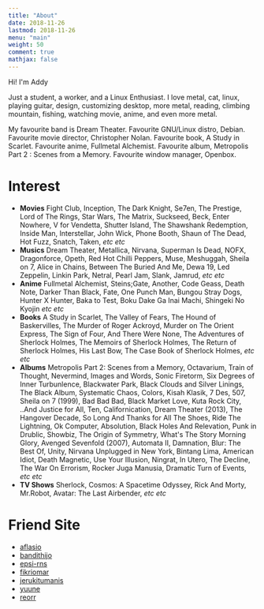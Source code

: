 ```yaml
---
title: "About"
date: 2018-11-26
lastmod: 2018-11-26
menu: "main"
weight: 50
comment: true
mathjax: false
---
```


Hi! I'm Addy

Just a student, a worker, and a Linux Enthusiast.
I love metal, cat, linux, playing guitar, design, customizing desktop, more metal,
reading, climbing mountain, fishing, watching movie, anime, and even more metal.

My favourite band is Dream Theater. Favourite GNU/Linux distro, Debian.
Favourite movie director, Christopher Nolan. Favourite book, A Study in Scarlet.
Favourite anime, Fullmetal Alchemist. Favourite album, Metropolis Part 2 :
Scenes from a Memory. Favourite window manager, Openbox.

# Interest
- **Movies** Fight Club, Inception, The Dark Knight, Se7en, The Prestige,
Lord of The Rings, Star Wars, The Matrix, Suckseed, Beck, Enter Nowhere,
V for Vendetta, Shutter Island, The Shawshank Redemption, Inside Man,
Interstellar, John Wick, Phone Booth, Shaun of The Dead, Hot Fuzz,
Snatch, Taken, *etc* *etc*
- **Musics** Dream Theater, Metallica, Nirvana, Superman Is Dead, NOFX, Dragonforce,
Opeth, Red Hot Chilli Peppers, Muse, Meshuggah, Sheila on 7, Alice in Chains,
Between The Buried And Me, Dewa 19, Led Zeppelin, Linkin Park, Netral, Pearl Jam,
Slank, Jamrud, *etc* *etc*
- **Anime** Fullmetal Alchemist, Steins;Gate, Another, Code Geass, Death Note,
Darker Than Black, Fate, One Punch Man, Bungou Stray Dogs, Hunter X Hunter,
Baka to Test, Boku Dake Ga Inai Machi, Shingeki No Kyojin *etc* *etc*
- **Books** A Study in Scarlet, The Valley of Fears, The Hound of Baskervilles,
The Murder of Roger Ackroyd, Murder on The Orient Express, The Sign of Four,
And There Were None, The Adventures of Sherlock Holmes, The Memoirs of Sherlock Holmes,
The Return of Sherlock Holmes, His Last Bow, The Case Book of Sherlock Holmes,
*etc* *etc*
- **Albums** Metropolis Part 2: Scenes from a Memory, Octavarium, Train of Thought,
Nevermind, Images and Words, Sonic Firetorm, Six Degrees of Inner Turbunlence, Blackwater Park,
Black Clouds and Silver Linings, The Black Album, Systematic Chaos, Colors,
Kisah Klasik, 7 Des, 507, Sheila on 7 (1999), Bad Bad Bad, Black Market Love, Kuta Rock City,
..And Justice for All, Ten, Californication, Dream Theater (2013), The Hangover Decade,
So Long And Thanks for All The Shoes, Ride The Lightning, Ok Computer, Absolution,
Black Holes And Relevation, Punk in Drublic, Showbiz, The Origin of Symmetry,
What's The Story Morning Glory, Avenged Sevenfold (2007), Automata II, Damnation,
Blur: The Best Of, Unity, Nirvana Unplugged in New York, Bintang Lima, American Idiot,
Death Magnetic, Use Your Illusion, Ningrat, In Utero, The Decline, The War On Errorism,
Rocker Juga Manusia, Dramatic Turn of Events, *etc* *etc*
- **TV Shows** Sherlock, Cosmos: A Spacetime Odyssey, Rick And Morty, Mr.Robot,
Avatar: The Last Airbender, *etc* *etc*


# Friend Site
- [aflasio](https://aflasio.com/)
- [bandithijo](https://bandithijo.com/)
- [epsi-rns](https://epsi-rns.gitlab.io/)
- [fikriomar](https://github.com/fikriomar16/)
- [jerukitumanis](https://github.com/jerukitumanis/)
- [yuune](https://yuune.github.io/)
- [reorr](https://github.com/reorr/)

